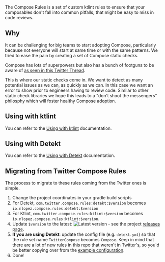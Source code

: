 The Compose Rules is a set of custom ktlint rules to ensure that your composables don't fall into common pitfalls, that might be easy to miss in code reviews.

## Why
It can be challenging for big teams to start adopting Compose, particularly because not everyone will start at same time or with the same patterns. We tried to ease the pain by creating a set of Compose static checks.

Compose has lots of superpowers but also has a bunch of footguns to be aware of [as seen in this Twitter Thread](https://twitter.com/mrmans0n/status/1507390768796909571).

This is where our static checks come in. We want to detect as many potential issues as we can, as quickly as we can. In this case we want an error to show prior to engineers having to review code. Similar to other static check libraries we hope this leads to a "don't shoot the messengers" philosphy which will foster healthy Compose adoption.

## Using with ktlint

You can refer to the [Using with ktlint](https://mrmans0n.github.io/compose-rules/ktlint) documentation.

## Using with Detekt

You can refer to the [Using with Detekt](https://mrmans0n.github.io/compose-rules/detekt) documentation.

## Migrating from Twitter Compose Rules

The process to migrate to these rules coming from the Twitter ones is simple.

1) Change the project coordinates in your gradle build scripts
  1) For Detekt, `com.twitter.compose.rules:detekt:$version` becomes `io.nlopez.compose.rules:detekt:$version`
  2) For Ktlint, `com.twitter.compose.rules:ktlint:$version` becomes `io.nlopez.compose.rules:ktlint:$version`.
2) Update `$version` to the latest: ![Latest version](https://img.shields.io/maven-central/v/io.nlopez.compose.rules/common) - see the project [releases page](https://github.com/mrmans0n/compose-rules/releases).
3) **If you are using Detekt**: update the config file (e.g. `detekt.yml`) so that the rule set name `TwitterCompose` becomes `Compose`. Keep in mind that there are a lot of new rules in this repo that weren't in Twitter's, so you'd be better copying over from the [example configuration](https://mrmans0n.github.io/compose-rules/detekt).
4) Done!
